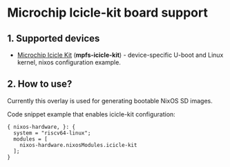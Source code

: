 # Microchip Icicle-kit board support

## 1. Supported devices
 - [Microchip Icicle Kit](https://www.microchip.com/en-us/development-tool/MPFS-ICICLE-KIT-ES) (**mpfs-icicle-kit**) - device-specific U-boot and Linux kernel, nixos configuration example.

## 2. How to use?
Currently this overlay is used for generating bootable NixOS SD images.

Code snippet example that enables icicle-kit configuration:
```
{ nixos-hardware, }: {
  system = "riscv64-linux";
  modules = [
    nixos-hardware.nixosModules.icicle-kit
  ];
}
```
